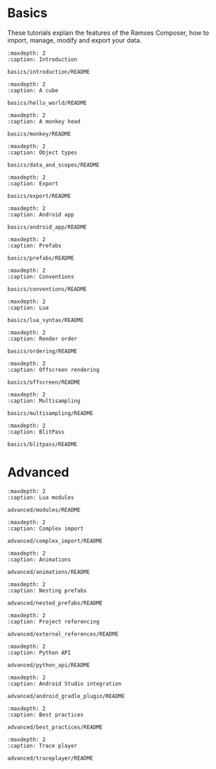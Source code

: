 # Basics

These tutorials explain the features of the Ramses Composer, how to import, manage, modify and export
your data.

```{toctree}
:maxdepth: 2
:caption: Introduction

basics/introduction/README
```

```{toctree}
:maxdepth: 2
:caption: A cube

basics/hello_world/README
```

```{toctree}
:maxdepth: 2
:caption: A monkey head

basics/monkey/README
```

```{toctree}
:maxdepth: 2
:caption: Object types

basics/data_and_scopes/README
```

```{toctree}
:maxdepth: 2
:caption: Export

basics/export/README
```

```{toctree}
:maxdepth: 2
:caption: Android app

basics/android_app/README
```

```{toctree}
:maxdepth: 2
:caption: Prefabs

basics/prefabs/README
```

```{toctree}
:maxdepth: 2
:caption: Conventions

basics/conventions/README
```

```{toctree}
:maxdepth: 2
:caption: Lua

basics/lua_syntax/README
```

```{toctree}
:maxdepth: 2
:caption: Render order

basics/ordering/README
```

```{toctree}
:maxdepth: 2
:caption: Offscreen rendering

basics/offscreen/README
```

```{toctree}
:maxdepth: 2
:caption: Multisampling

basics/multisampling/README
```

```{toctree}
:maxdepth: 2
:caption: BlitPass

basics/blitpass/README
```

# Advanced

```{toctree}
:maxdepth: 2
:caption: Lua modules

advanced/modules/README
```

```{toctree}
:maxdepth: 2
:caption: Complex import

advanced/complex_import/README
```

```{toctree}
:maxdepth: 2
:caption: Animations

advanced/animations/README
```

```{toctree}
:maxdepth: 2
:caption: Nesting prefabs

advanced/nested_prefabs/README
```

```{toctree}
:maxdepth: 2
:caption: Project referencing

advanced/external_references/README
```

```{toctree}
:maxdepth: 2
:caption: Python API

advanced/python_api/README
```

```{toctree}
:maxdepth: 2
:caption: Android Studio integration

advanced/android_gradle_plugin/README
```

```{toctree}
:maxdepth: 2
:caption: Best practices

advanced/best_practices/README
```

```{toctree}
:maxdepth: 2
:caption: Trace player

advanced/traceplayer/README
```
